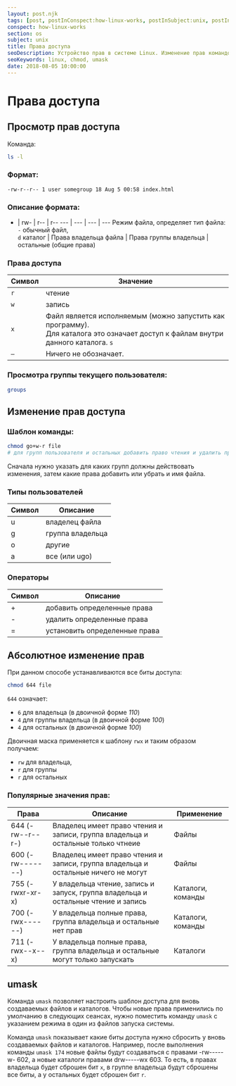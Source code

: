 ```yaml
---
layout: post.njk
tags: [post, postInConspect:how-linux-works, postInSubject:unix, postInSection:os]
conspect: how-linux-works
section: os
subject: unix
title: Права доступа
seoDescription: Устройство прав в системе Linux. Изменение прав командой chmod, описание команды umask, типы пользователей и режимы доступа.
seoKeywords: linux, chmod, umask
date: 2018-08-05 10:00:00
---
```

# Права доступа

## Просмотр прав доступа

Команда:
```bash
ls -l
```

### Формат:
```
-rw-r--r-- 1 user somegroup 18 Aug 5 00:58 index.html
```

### Описание формата:

- |	rw- |	r-- |	r--
--- | --- | --- | ---
Режим файла, определяет тип файла:<br>`-` обычный файл,<br>`d` каталог | Права владельца файла | Права группы владельца | остальные (общие права)

### Права доступа

Символ | Значение
--- | ---
`r` | чтение 
`w` | запись 
`x` | Файл является исполняемым (можно запустить как программу).<br>Для каталога это означает доступ к файлам внутри данного каталога. `s` | setuid, файл запускается как будто его запускает указанный пользователь. 
`–` | Ничего не обозначает.

### Просмотра группы текущего пользователя:
```bash
groups
```

## Изменение прав доступа

### Шаблон команды: 
```bash
chmod go+w-r file 
# для групп пользователя и остальных добавить право чтения и удалить право записи на файл file
```

Сначала нужно указать для каких групп должны действовать изменения, затем какие права добавить или убрать и имя файла.

### Типы пользователей

Символ | Описание
--- | ---
u | владелец файла 
g | группа владельца 
o | другие 
a | все (или ugo)

### Операторы

Символ | Описание 
--- | ---
+ | добавить определенные права 
- | удалить определенные права 
= | установить определенные права

## Абсолютное изменение прав

При данном способе устанавливаются все биты доступа:
```bash
chmod 644 file
```

`644` означает:
+ `6` для владельца (в двоичной форме *110*)
+ `4` для группы владельца (в двоичной форме *100*)
+ `4` для остальных (в двоичной форме *100*)

Двоичная маска применяется к шаблону `rwx` и таким образом получаем: 

+ `rw` для владельца,
+ `r` для группы
+ `r` для остальных

### Популярные значения прав:

Права	| Описание | Применение
--- | --- | ---
644 (-rw--r--r-) | Владелец имеет право чтения и записи, группа владельца и остальные только чтнеие	| Файлы
600 (-rw-------) | Владелец имеет право чтения и записи, группа владельца и остальные ничего не могут	| Файлы
755 (-rwxr-xr-x) | У владельца чтение, запись и запуск, группа владельца и остальные чтение и запись	| Каталоги, команды
700 (-rwx------) | У владельца полные права, группа владельца и остальные нет прав	| Каталоги, команды
711 (-rwx--x--x) |У владельца полные права, группа владельца и остальные могут только запускать	| Каталоги

## umask

Команда `umask` позволяет настроить шаблон доступа для вновь создаваемых файлов и каталогов. Чтобы новые права применились по умолчанию в следующих сеансах, нужно поместить команду `umask` с указанием режима в один из файлов запуска системы.

Команда `umask` показывает какие биты доступа нужно сбросить у вновь создаваемых файлов и каталогов. Например, после выполнения команды `umask 174` новые файлы будут создаваться с правами -rw-----w- 602, а новые каталоги правами drw-----wx 603. То есть, в правах владельца будет сброшен бит `x`, в группе владельца будут сброшены все биты, а у остальных будет сброшен бит `r`.